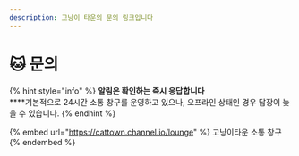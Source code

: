 ```yaml
---
description: 고냥이 타운의 문의 링크입니다
---
```


# 🐱 문의

{% hint style="info" %}
**알림은 확인하는 즉시 응답합니다**\
****기본적으로 24시간 소통 창구를 운영하고 있으나, 오프라인 상태인 경우 답장이 늦을 수 있습니다.
{% endhint %}

{% embed url="https://cattown.channel.io/lounge" %}
고냥이타운 소통 창구
{% endembed %}
